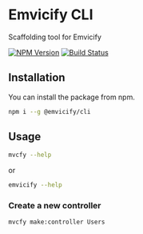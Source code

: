 # Emvicify CLI
Scaffolding tool for Emvicify

[![NPM Version][npm-image]][npm-url]
[![Build Status][travis-image]][travis-url]

## Installation
You can install the package from npm.
```bash
npm i --g @emvicify/cli
```

## Usage
```bash
mvcfy --help
```
or
```bash
emvicify --help
```

### Create a new controller
```bash
mvcfy make:controller Users
```

[npm-image]: https://img.shields.io/npm/v/@emvicify/cli.svg?style=flat-square
[npm-url]: https://npmjs.org/package/@emvicify/cli
[travis-image]: https://img.shields.io/travis/lcnvdl/emvicify-cli/master.svg?style=flat-square
[travis-url]: https://travis-ci.org/lcnvdl/emvicify-cli
